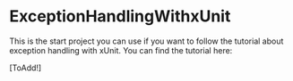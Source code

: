 # ExceptionHandlingWithxUnit
This is the start project you can use if you want to follow the tutorial about exception handling with xUnit. You can find the tutorial here:

[ToAdd!]
